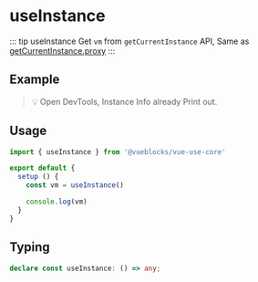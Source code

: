 # useInstance

::: tip useInstance
Get `vm` from `getCurrentInstance` API, Same as [getCurrentInstance.proxy](https://github.com/vuejs/composition-api/releases/tag/v1.0.0-beta.22)
:::

## Example

> 💡 Open DevTools, Instance Info already Print out.

<!-- <ClientOnly>
  <UseInstance />
</ClientOnly> -->

## Usage

```js
import { useInstance } from '@vueblocks/vue-use-core'

export default {
  setup () {
    const vm = useInstance()

    console.log(vm)
  }
}
```

## Typing

```ts
declare const useInstance: () => any;
```
